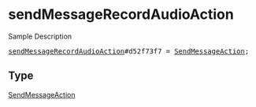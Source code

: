 # sendMessageRecordAudioAction

Sample Description

<pre>
<a href="../constructor/sendMessageRecordAudioAction.md">sendMessageRecordAudioAction</a>#d52f73f7 = <a href="../type/SendMessageAction.md">SendMessageAction</a>;
</pre>

## Type

<a href="../type/SendMessageAction.md">SendMessageAction</a>
